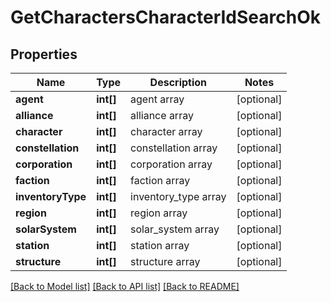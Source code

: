 # GetCharactersCharacterIdSearchOk

## Properties
Name | Type | Description | Notes
------------ | ------------- | ------------- | -------------
**agent** | **int[]** | agent array | [optional] 
**alliance** | **int[]** | alliance array | [optional] 
**character** | **int[]** | character array | [optional] 
**constellation** | **int[]** | constellation array | [optional] 
**corporation** | **int[]** | corporation array | [optional] 
**faction** | **int[]** | faction array | [optional] 
**inventoryType** | **int[]** | inventory_type array | [optional] 
**region** | **int[]** | region array | [optional] 
**solarSystem** | **int[]** | solar_system array | [optional] 
**station** | **int[]** | station array | [optional] 
**structure** | **int[]** | structure array | [optional] 

[[Back to Model list]](../README.md#documentation-for-models) [[Back to API list]](../README.md#documentation-for-api-endpoints) [[Back to README]](../README.md)


